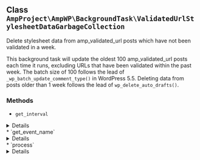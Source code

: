 ## Class `AmpProject\AmpWP\BackgroundTask\ValidatedUrlStylesheetDataGarbageCollection`

Delete stylesheet data from amp_validated_url posts which have not been validated in a week.

This background task will update the oldest 100 amp_validated_url posts each time it runs, excluding URLs that have been validated within the past week. The batch size of 100 follows the lead of `_wp_batch_update_comment_type()` in WordPress 5.5. Deleting data from posts older than 1 week follows the lead of `wp_delete_auto_drafts()`.

### Methods
* `get_interval`

<details>

```php
protected get_interval()
```

Get the interval to use for the event.


</details>
* `get_event_name`

<details>

```php
protected get_event_name()
```

Get the event name.

This is the &quot;slug&quot; of the event, not the display name.
 Note: the event name should be prefixed to prevent naming collisions.


</details>
* `process`

<details>

```php
public process()
```

Process a single cron tick.


</details>
